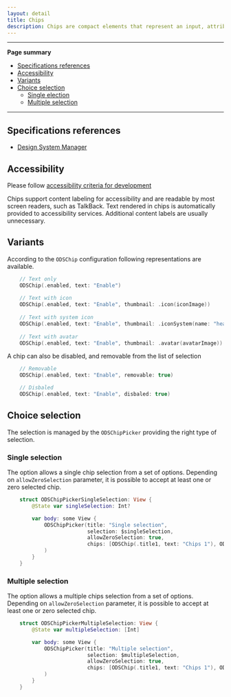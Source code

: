 ```yaml
---
layout: detail
title: Chips
description: Chips are compact elements that represent an input, attribute, or action.
---
```


---

**Page summary**

* [Specifications references](#specifications-references)
* [Accessibility](#accessibility)
* [Variants](#variants)
* [Choice selection](#choice-selection)
  * [Single election](#single-selection)
  * [Multiple selection](#multiple-selection)

---

## Specifications references

- [Design System Manager](https://zeroheight.com/3b9fee398/v/latest/p/67a9e8-chips/b/604d19)

## Accessibility

Please follow [accessibility criteria for development](https://a11y-guidelines.orange.com/en/mobile/ios/)

Chips support content labeling for accessibility and are readable by most screen readers, such as
TalkBack. Text rendered in chips is automatically provided to accessibility services. Additional
content labels are usually unnecessary.

## Variants

According to the `ODSChip` configuration following representations are available.

```swift
    // Text only
    ODSChip(.enabled, text: "Enable")
    
    // Text with icon
    ODSChip(.enabled, text: "Enable", thumbnail: .icon(iconImage))
            
    // Text with system icon
    ODSChip(.enabled, text: "Enable", thumbnail: .iconSystem(name: "heart"))
            
    // Text with avatar
    ODSChip(.enabled, text: "Enable", thumbnail: .avatar(avatarImage))
```

A chip can also be disabled, and removable from the list of selection

``` swift    
    // Removable
    ODSChip(.enabled, text: "Enable", removable: true)

    // Disbaled
    ODSChip(.enabled, text: "Enable", disbaled: true)

```


## Choice selection

The selection is managed by the `ODSChipPicker` providing the right type of selection. 

### Single selection

The option allows a single chip selection from a set of options. Depending  on `allowZeroSelection` parameter, it is possible to accept at least one or zero selected chip.

```swift
    struct ODSChipPickerSingleSelection: View {
        @State var singleSelection: Int?

        var body: some View {
            ODSChipPicker(title: "Single selection",
                          selection: $singleSelection,
                          allowZeroSelection: true,
                          chips: [ODSChip(.title1, text: "Chips 1"), ODSChip(.title2, text: "Chip 2")]
            )
        }
    }
```
    
### Multiple selection

The option allows a multiple chips selection from a set of options. Depending  on `allowZeroSelection` parameter, it is possible to accept at least one or zero selected chip.

```swift
    struct ODSChipPickerMultipleSelection: View {
        @State var multipleSelection: [Int]

        var body: some View {
            ODSChipPicker(title: "Multiple selection",
                          selection: $multipleSelection,
                          allowZeroSelection: true,
                          chips: [ODSChip(.title1, text: "Chips 1"), ODSChip(.title2, text: "Chip 2")]
            )
        }
    }
```
